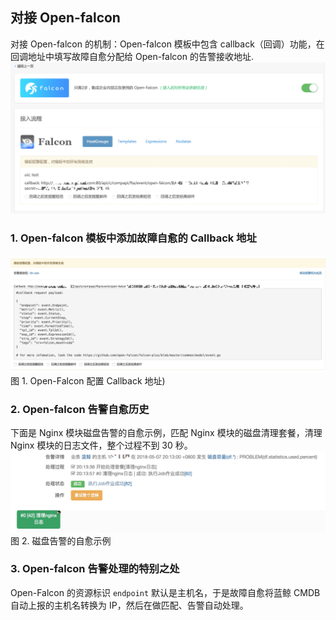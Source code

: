 ## 对接 Open-falcon
对接 Open-falcon 的机制：Open-falcon 模板中包含 callback（回调）功能，在回调地址中填写故障自愈分配给 Open-falcon 的告警接收地址.
![](media/15360334804753.jpg)

### 1. Open-falcon 模板中添加故障自愈的 Callback 地址
![](media/15259229587200.jpg)
图 1. Open-Falcon 配置 Callback 地址)

### 2. Open-falcon 告警自愈历史
下面是 Nginx 模块磁盘告警的自愈示例，匹配 Nginx 模块的磁盘清理套餐，清理 Nginx 模块的日志文件，整个过程不到 30 秒。
![](media/15259231536432.jpg)
图 2. 磁盘告警的自愈示例

### 3. Open-falcon 告警处理的特别之处

Open-Falcon 的资源标识 `endpoint` 默认是主机名，于是故障自愈将蓝鲸 CMDB 自动上报的主机名转换为 IP，然后在做匹配、告警自动处理。




